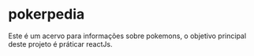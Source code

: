 # pokerpedia
Este é um acervo para informações sobre pokemons, o objetivo principal deste projeto é práticar reactJs.
